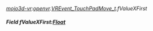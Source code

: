 _[mojo3d-vr](../../modules/mojo3d-vr/mojo3d-vr-module.md):[openvr](openvr:).[VREvent\_TouchPadMove\_t](openvr:openvr-vrevent_touchpadmove_t.md).fValueXFirst_
##### Field fValueXFirst:[Float](../../modules/wonkey/wonkey-types-float.md)
